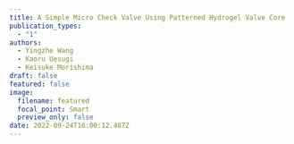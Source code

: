 ```yaml
---
title: A Simple Micro Check Valve Using Patterned Hydrogel Valve Core
publication_types:
  - "1"
authors:
  - Yingzhe Wang
  - Kaoru Uesugi
  - Keisuke Morishima
draft: false
featured: false
image:
  filename: featured
  focal_point: Smart
  preview_only: false
date: 2022-09-24T16:00:12.487Z
---
```

